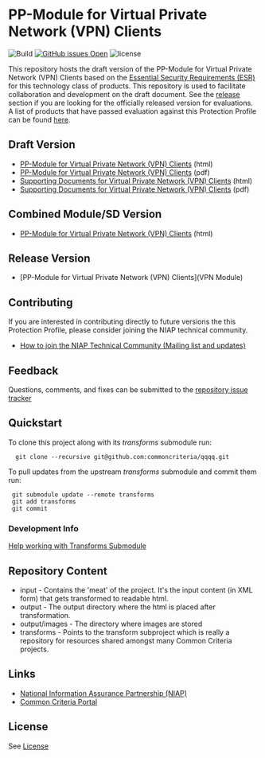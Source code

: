 
PP-Module for Virtual Private Network (VPN) Clients
===============
![Build](https://github.com/commoncriteria/vpnclient/workflows/Build/badge.svg)
[![GitHub issues Open](https://img.shields.io/github/issues/commoncriteria/vpnclient.svg?maxAge=2592000)](https://github.com/commoncriteria/vpnclient/issues) 
![license](https://img.shields.io/badge/license-Unlicensed-blue.svg)

This repository hosts the draft version of the PP-Module for Virtual Private Network (VPN) Clients based on the 
[Essential Security Requirements (ESR)](https://commoncriteria.github.io/pp/vpnclient/vpnclient-esr.html) for this technology class of 
products. This repository is used to facilitate collaboration and development on the draft document. 
See the [release](#Release-Version) section if you are looking for the officially released version for evaluations. 
A list of products that have passed evaluation against this Protection Profile can be found [here](QQQQ).

## Draft Version

* [PP-Module for Virtual Private Network (VPN) Clients](https://commoncriteria.github.io/pp/vpnclient/vpnclient-release.html) (html)
* [PP-Module for Virtual Private Network (VPN) Clients](https://commoncriteria.github.io/pp/vpnclient/vpnclient-release.pdf) (pdf)
* [Supporting Documents for Virtual Private Network (VPN) Clients](https://commoncriteria.github.io/pp/vpnclient/vpnclient-sd.html) (html)
* [Supporting Documents for Virtual Private Network (VPN) Clients](https://commoncriteria.github.io/pp/vpnclient/vpnclient-sd.pdf) (pdf)

## Combined Module/SD Version
* [PP-Module for Virtual Private Network (VPN) Clients](https://commoncriteria.github.io/pp/vpnclient/vpnclient.html) (html)

## Release Version
* [PP-Module for Virtual Private Network (VPN) Clients](VPN Module)

## Contributing

If you are interested in contributing directly to future versions the this Protection Profile, please consider joining the NIAP technical community.
* [How to join the NIAP Technical Community (Mailing list and updates)](https://www.niap-ccevs.org/NIAP_Evolution/tech_communities.cfm)

## Feedback

Questions, comments, and fixes can be submitted to the [repository issue tracker](https://github.com/commoncriteria/QQQQ/issues)

## Quickstart
To clone this project along with its _transforms_ submodule run:

````
  git clone --recursive git@github.com:commoncriteria/qqqq.git
````
To pull updates from the upstream _transforms_ submodule and commit them run:
````
 git submodule update --remote transforms
 git add transforms
 git commit
````

### Development Info
[Help working with Transforms Submodule](https://github.com/commoncriteria/transforms/wiki/Working-with-Transforms-as-a-Submodule)

## Repository Content
* input - Contains the 'meat' of the project. It's the input content (in XML form) that gets transformed to readable html.
* output - The output directory where the html is placed after transformation.
* output/images - The directory where images are stored
* transforms - Points to the transform subproject which is really a repository for resources shared amongst many Common Criteria projects.

## Links 
* [National Information Assurance Partnership (NIAP)](https://www.niap-ccevs.org/)
* [Common Criteria Portal](https://www.commoncriteriaportal.org/)

## License
See [License](./LICENSE)
